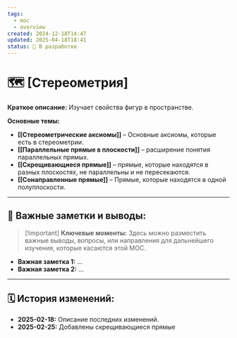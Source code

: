 ```yaml
---
tags:
  - moc
  - overview
created: 2024-12-18T14:47
updated: 2025-04-18T18:41
status: 🚧 В разработке
---
```


# 🗺️ **[Стереометрия]**

**Краткое описание:**  Изучает свойства фигур в пространстве.

**Основные темы:**

- **[[Стереометрические аксиомы]]** – Основные аксиомы, которые есть в стереометрии.
- **[[Параллельные прямые в плоскости]]** – расширение понятия параллельных прямых.
- **[[Скрещивающиеся прямые]]** – прямые, которые находятся в разных плоскостях, не параллельны и не пересекаются.
- **[[Сонаправленные прямые]]** – Прямые, которые находятся в одной полуплоскости.

---

## 📌 **Важные заметки и выводы:**

> [!important] **Ключевые моменты:** Здесь можно разместить важные выводы, вопросы, или направления для дальнейшего изучения, которые касаются этой MOC.

- **Важная заметка 1:** ...
- **Важная заметка 2:** ...

---

## 🗓️ **История изменений:**

- **2025-02-18:**  Описание последних изменений.
- **2025-02-25:**  Добавлены скрещивающиеся прямые